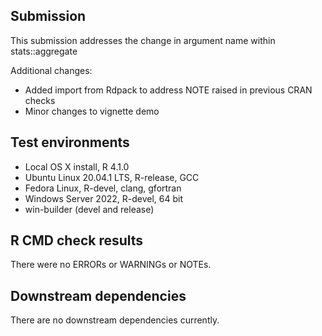 ## Submission

This submission addresses the change in argument name within stats::aggregate

Additional changes:
* Added import from Rdpack to address NOTE raised in previous CRAN checks
* Minor changes to vignette demo

## Test environments
* Local OS X install, R 4.1.0
* Ubuntu Linux 20.04.1 LTS, R-release, GCC
* Fedora Linux, R-devel, clang, gfortran
* Windows Server 2022, R-devel, 64 bit
* win-builder (devel and release)

## R CMD check results

There were no ERRORs or WARNINGs or NOTEs.

## Downstream dependencies
There are no downstream dependencies currently.


